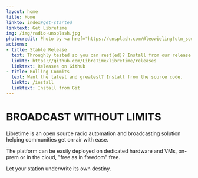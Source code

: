 ```yaml
---
layout: home
title: Home
linkto: index#get-started
linktext: Get Libretime
img: /img/radio-unsplash.jpg
photocredit: Photo by <a href="https://unsplash.com/@leowieling?utm_source=unsplash&amp;utm_medium=referral&amp;utm_content=creditCopyText">Leo Wieling</a> on <a href="https://unsplash.com/s/photos/radio?utm_source=unsplash&amp;utm_medium=referral&amp;utm_content=creditCopyText">Unsplash</a>
actions:
- title: Stable Release
  text: Throughly tested so you can rest(ed)? Install from our release snapshots on Github.
  linkto: https://github.com/LibreTime/libretime/releases
  linktext: Releases on Github
- title: Rolling Commits
  text: Want the latest and greatest? Install from the source code.
  linkto: /install
  linktext: Install from Git
---
```


# BROADCAST WITHOUT LIMITS

Libretime is an open source radio automation and broadcasting solution helping communities get on-air with ease.

The platform can be easily deployed on dedicated hardware and VMs, on-prem or in the cloud, "free as in freedom" free.

Let your station underwrite its own destiny.